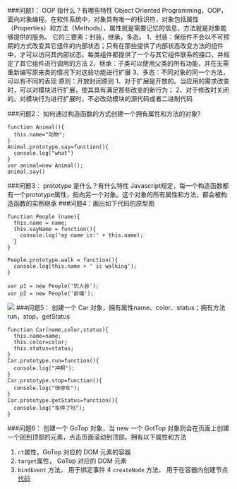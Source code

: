 ###问题1： OOP 指什么？有哪些特性
Object Oriented Programming，OOP，面向对象编程。在软件系统中，对象具有唯一的标识符，对象包括属性（Properties）和方法（Methods），属性就是需要记忆的信息，方法就是对象能够提供的服务。
它的三要素：封装，继承，多态。
1、封装：保组件不会以不可预期的方式改变其它组件的内部状态；只有在那些提供了内部状态改变方法的组件中，才可以访问其内部状态。每类组件都提供了一个与其它组件联系的接口，并规定了其它组件进行调用的方法
2、继承：子类可以使用父类的所有功能，并在无需重新编写原来类的情况下对这些功能进行扩展
3、多态：不同对象的同一个方法，可以有不同的表现
原则：开放封闭原则
1、对于扩展是开放的。当应用的需求改变时，可以对模块进行扩展，使其具有满足那些改变的新行为；
2、对于修改时关闭的。对模块行为进行扩展时，不必改动模块的源代码或者二进制代码

###问题2： 如何通过构造函数的方式创建一个拥有属性和方法的对象? 
```
function Animal(){
  this.name="动物";
}
Animal.prototype.say=function(){
  console.log("what")
}
var animal=new Animal();
animal.say()
```
###问题3： prototype 是什么？有什么特性 
Javascript规定，每一个构造函数都有一个prototype属性，指向另一个对象。这个对象的所有属性和方法，都会被构造函数的实例继承
###问题4：画出如下代码的原型图
```
function People (name){
  this.name = name;
  this.sayName = function(){
    console.log('my name is:' + this.name);
  }
}

People.prototype.walk = function(){
  console.log(this.name + ' is walking');  
}

var p1 = new People('饥人谷');
var p2 = new People('前端');
```
![](https://jscode.me/uploads/default/optimized/2X/9/9b588a12257b0b341162d5765904e86b0761af95_1_690x460.png)
###问题5： 创建一个 Car 对象，拥有属性name、color、status；拥有方法run，stop，getStatus 
```
function Car(name,color,status){
  this.name=name;
  this.color=color;
  this.status=status;
}
Car.prototype.run=function(){
  console.log("冲啊");
}
Car.prototype.stop=function(){
  console.log("快停车");
}
Car.prototype.getStatus=function(){
  console.log("车停了吗");
}
```
###问题6： 创建一个 GoTop 对象，当 new 一个 GotTop 对象则会在页面上创建一个回到顶部的元素，点击页面滚动到顶部。拥有以下属性和方法
1. `ct`属性，GoTop 对应的 DOM 元素的容器
2.  `target`属性， GoTop 对应的 DOM 元素
3.  `bindEvent` 方法， 用于绑定事件
4 `createNode` 方法， 用于在容器内创建节点
[代码](http://js.jirengu.com/moqafacizo/1/edit?html,output)